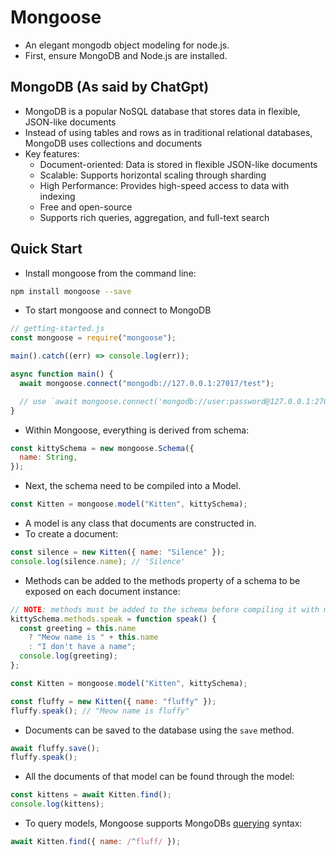 # Mongoose

- An elegant mongodb object modeling for node.js.
- First, ensure MongoDB and Node.js are installed.

## MongoDB (As said by ChatGpt)

- MongoDB is a popular NoSQL database that stores data in flexible, JSON-like documents
- Instead of using tables and rows as in traditional relational databases, MongoDB uses collections and documents
- Key features:
  - Document-oriented: Data is stored in flexible JSON-like documents
  - Scalable: Supports horizontal scaling through sharding
  - High Performance: Provides high-speed access to data with indexing
  - Free and open-source
  - Supports rich queries, aggregation, and full-text search

## Quick Start

- Install mongoose from the command line:

```sh
npm install mongoose --save
```

- To start mongoose and connect to MongoDB

```js
// getting-started.js
const mongoose = require("mongoose");

main().catch((err) => console.log(err));

async function main() {
  await mongoose.connect("mongodb://127.0.0.1:27017/test");

  // use `await mongoose.connect('mongodb://user:password@127.0.0.1:27017/test');` if your database has auth enabled
}
```

- Within Mongoose, everything is derived from schema:

```js
const kittySchema = new mongoose.Schema({
  name: String,
});
```

- Next, the schema need to be compiled into a Model.

```js
const Kitten = mongoose.model("Kitten", kittySchema);
```

- A model is any class that documents are constructed in.
- To create a document:

```js
const silence = new Kitten({ name: "Silence" });
console.log(silence.name); // 'Silence'
```

- Methods can be added to the methods property of a schema to be exposed on each document instance:

```js
// NOTE: methods must be added to the schema before compiling it with mongoose.model()
kittySchema.methods.speak = function speak() {
  const greeting = this.name
    ? "Meow name is " + this.name
    : "I don't have a name";
  console.log(greeting);
};

const Kitten = mongoose.model("Kitten", kittySchema);
```

```js
const fluffy = new Kitten({ name: "fluffy" });
fluffy.speak(); // "Meow name is fluffy"
```

- Documents can be saved to the database using the `save` method.

```js
await fluffy.save();
fluffy.speak();
```

- All the documents of that model can be found through the model:

```js
const kittens = await Kitten.find();
console.log(kittens);
```

- To query models, Mongoose supports MongoDBs [querying](https://mongoosejs.com/docs/queries.html) syntax:

```js
await Kitten.find({ name: /^fluff/ });
```
